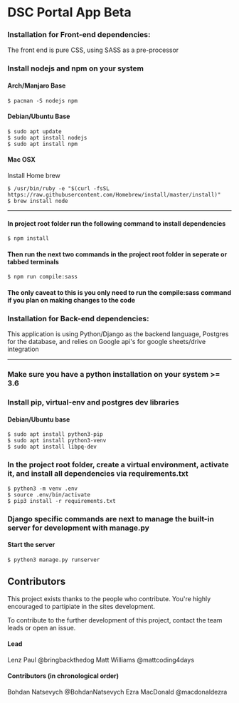 # **DSC Portal App Beta**
### Installation for Front-end dependencies:
The front end is pure CSS, using SASS as a pre-processor

### Install nodejs and npm on your system

#### Arch/Manjaro Base

```console
$ pacman -S nodejs npm
```
#### Debian/Ubuntu Base
```
$ sudo apt update
$ sudo apt install nodejs
$ sudo apt install npm
```
#### Mac OSX
Install Home brew
```
$ /usr/bin/ruby -e "$(curl -fsSL https://raw.githubusercontent.com/Homebrew/install/master/install)"
$ brew install node
```
---

#### In project root folder run the following command to install dependencies
```
$ npm install
```
#### Then run the next two commands in the project root folder in seperate or tabbed terminals
```
$ npm run compile:sass
```
#### The only caveat to this is you only need to run the compile:sass command if you plan on making changes to the code


### Installation for Back-end dependencies:
This application is using Python/Django as the backend language, Postgres for the database, and relies on Google api's for google sheets/drive integration

---

### Make sure you have a python installation on your system >= 3.6
### Install pip, virtual-env and postgres dev libraries

#### Debian/Ubuntu base
```
$ sudo apt install python3-pip
$ sudo apt install python3-venv
$ sudo apt install libpq-dev
```

### In the project root folder, create a virtual environment, activate it, and install all dependencies via requirements.txt

```
$ python3 -m venv .env
$ source .env/bin/activate
$ pip3 install -r requirements.txt
```

### Django specific commands are next to manage the built-in server for development with manage.py


#### Start the server
```
$ python3 manage.py runserver
```

## Contributors
This project exists thanks to the people who contribute. You're highly encouraged to partipiate in the sites development.

To contribute to the further development of this project, contact the team leads or open an issue. 

#### Lead
Lenz Paul @bringbackthedog
Matt Williams @mattcoding4days

#### Contributors (in chronological order)
Bohdan Natsevych @BohdanNatsevych
Ezra MacDonald @macdonaldezra